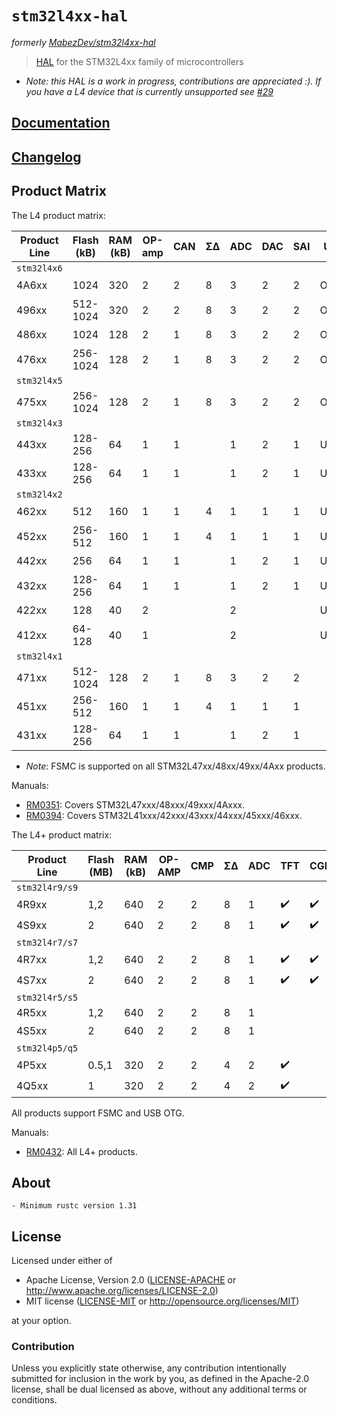 # `stm32l4xx-hal`

_formerly [MabezDev/stm32l4xx-hal](https://github.com/mabezdev/stm32l4xx-hal)_

> [HAL] for the STM32L4xx family of microcontrollers

- *Note: this HAL is a work in progress, contributions are appreciated :). If you have a L4 device that is currently unsupported see [#29](https://github.com/stm32-rs/stm32l4xx-hal/issues/29)*

[HAL]: https://crates.io/crates/embedded-hal

## [Documentation](https://docs.rs/stm32l4xx-hal/latest/stm32l4xx_hal/)

## [Changelog](https://github.com/mabezdev/stm32l4xx-hal/blob/master/CHANGELOG.md)

## Product Matrix

The L4 product matrix:

| Product Line | Flash (kB) | RAM (kB) | OP-amp | CAN | ΣΔ  | ADC  | DAC  | SAI  | USB  | LCD  | AES                |
| ------------ | ------     | -------- | ---    | --- | --- | ---- | ---- | ---- | ---  | ---  | ---                |
| `stm32l4x6`  |            |          |        |     |     |      |      |      |      |      |                    |
| 4A6xx        | 1024       | 320      | 2      | 2   | 8   | 3    | 2    | 2    | OTG  | 8x40 | :heavy_check_mark: |
| 496xx        | 512-1024   | 320      | 2      | 2   | 8   | 3    | 2    | 2    | OTG  | 8x40 |                    |
| 486xx        | 1024       | 128      | 2      | 1   | 8   | 3    | 2    | 2    | OTG  | 8x40 | :heavy_check_mark: |
| 476xx        | 256-1024   | 128      | 2      | 1   | 8   | 3    | 2    | 2    | OTG  | 8x40 |                    |
| `stm32l4x5`  |            |          |        |     |     |      |      |      |      |      |                    |
| 475xx        | 256-1024   | 128      | 2      | 1   | 8   | 3    | 2    | 2    | OTG  |      |                    |
| `stm32l4x3`  |            |          |        |     |     |      |      |      |      |      |                    |
| 443xx        | 128-256    | 64       | 1      | 1   |     | 1    | 2    | 1    | USBD | 8x40 | :heavy_check_mark: |
| 433xx        | 128-256    | 64       | 1      | 1   |     | 1    | 2    | 1    | USBD | 8x40 |                    |
| `stm32l4x2`  |            |          |        |     |     |      |      |      |      |      |                    |
| 462xx        | 512        | 160      | 1      | 1   | 4   | 1    | 1    | 1    | USBD |      | :heavy_check_mark: |
| 452xx        | 256-512    | 160      | 1      | 1   | 4   | 1    | 1    | 1    | USBD |      |                    |
| 442xx        | 256        | 64       | 1      | 1   |     | 1    | 2    | 1    | USBD |      | :heavy_check_mark: |
| 432xx        | 128-256    | 64       | 1      | 1   |     | 1    | 2    | 1    | USBD |      |                    |
| 422xx        | 128        | 40       | 2      |     |     | 2    |      |      | USBD |      | :heavy_check_mark: |
| 412xx        | 64-128     | 40       | 1      |     |     | 2    |      |      | USBD |      |                    |
| `stm32l4x1`  |            |          |        |     |     |      |      |      |      |      |                    |
| 471xx        | 512-1024   | 128      | 2      | 1   | 8   | 3    | 2    | 2    |      |      |                    |
| 451xx        | 256- 512   | 160      | 1      | 1   | 4   | 1    | 1    | 1    |      |      |                    |
| 431xx        | 128- 256   | 64       | 1      | 1   |     | 1    | 2    | 1    |      |      |                    |

- *Note*: FSMC is supported on all STM32L47xx/48xx/49xx/4Axx products.

Manuals:
- [RM0351](https://www.st.com/resource/en/reference_manual/dm00083560-stm32l47xxx-stm32l48xxx-stm32l49xxx-and-stm32l4axxx-advanced-armbased-32bit-mcus-stmicroelectronics.pdf): Covers STM32L47xxx/48xxx/49xxx/4Axxx.
- [RM0394](https://www.st.com/resource/en/reference_manual/dm00151940-stm32l41xxx42xxx43xxx44xxx45xxx46xxx-advanced-armbased-32bit-mcus-stmicroelectronics.pdf): Covers STM32L41xxx/42xxx/43xxx/44xxx/45xxx/46xxx.

The L4+ product matrix:

| Product Line   | Flash (MB) | RAM (kB) | OP-AMP | CMP  | ΣΔ   | ADC  | TFT                | CGRC               | MIPI               | AES                |
| ------------   | ---------- | -------- | ------ | ---- | ---- | ---- | ----               | ----               | ----               | ---                |
| `stm32l4r9/s9` |            |          |        |      |      |      |                    |                    |                    |                    |
| 4R9xx          | 1,2        | 640      | 2      | 2    | 8    | 1    | :heavy_check_mark: | :heavy_check_mark: | :heavy_check_mark: |                    |
| 4S9xx          | 2          | 640      | 2      | 2    | 8    | 1    | :heavy_check_mark: | :heavy_check_mark: | :heavy_check_mark: | :heavy_check_mark: |
| `stm32l4r7/s7` |            |          |        |      |      |      |                    |                    |                    |                    |
| 4R7xx          | 1,2        | 640      | 2      | 2    | 8    | 1    | :heavy_check_mark: | :heavy_check_mark: |                    |                    |
| 4S7xx          | 2          | 640      | 2      | 2    | 8    | 1    | :heavy_check_mark: | :heavy_check_mark: |                    | :heavy_check_mark: |
| `stm32l4r5/s5` |            |          |        |      |      |      |                    |                    |                    |                    |
| 4R5xx          | 1,2        | 640      | 2      | 2    | 8    | 1    |                    |                    |                    |                    |
| 4S5xx          | 2          | 640      | 2      | 2    | 8    | 1    |                    |                    |                    | :heavy_check_mark: |
| `stm32l4p5/q5` |            |          |        |      |      |      |                    |                    |                    |                    |
| 4P5xx          | 0.5,1      | 320      | 2      | 2    | 4    | 2    | :heavy_check_mark: |                    |                    |                    |
| 4Q5xx          | 1          | 320      | 2      | 2    | 4    | 2    | :heavy_check_mark: |                    |                    | :heavy_check_mark: |

All products support FSMC and USB OTG.

Manuals:
- [RM0432](https://www.st.com/resource/en/reference_manual/dm00310109-stm32l4-series-advanced-armbased-32bit-mcus-stmicroelectronics.pdf): All L4+ products.

## About

    - Minimum rustc version 1.31

## License

Licensed under either of

- Apache License, Version 2.0 ([LICENSE-APACHE](LICENSE-APACHE) or
  http://www.apache.org/licenses/LICENSE-2.0)
- MIT license ([LICENSE-MIT](LICENSE-MIT) or http://opensource.org/licenses/MIT)

at your option.

### Contribution

Unless you explicitly state otherwise, any contribution intentionally submitted
for inclusion in the work by you, as defined in the Apache-2.0 license, shall be
dual licensed as above, without any additional terms or conditions.
